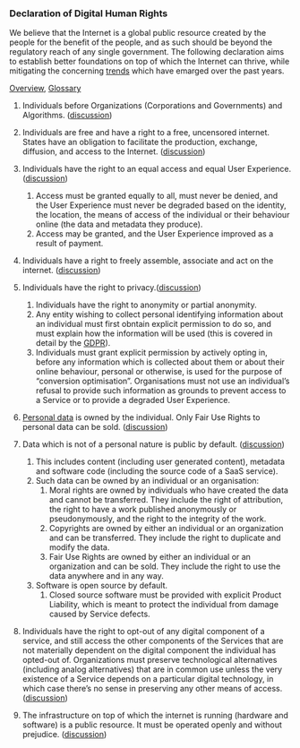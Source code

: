 ### Declaration of Digital Human Rights

We believe that the Internet is a global public resource created by the people for the benefit of the people, and as such should be beyond the regulatory reach of any single government. The following declaration aims to establish better foundations on top of which the Internet can thrive, while mitigating the concerning [trends](https://github.com/opt-out-eu/declaration-of-digital-human-rights/blob/master/Background.md) which have emarged over the past years.

[Overview](https://github.com/opt-out-eu/declaration-of-digital-human-rights/blob/master/Overview.md), [Glossary](https://github.com/opt-out-eu/declaration-of-digital-human-rights/blob/master/Glossary.md)

1. Individuals before Organizations (Corporations and Governments) and Algorithms. ([discussion](https://github.com/opt-out-eu/declaration-of-digital-human-rights/issues/1))

2. Individuals are free and have a right to a free, uncensored internet. States have an obligation to facilitate the production, exchange, diffusion, and access to the Internet. ([discussion](https://github.com/opt-out-eu/declaration-of-digital-human-rights/issues/2))

3. Individuals have the right to an equal access and equal User Experience. ([discussion](https://github.com/opt-out-eu/declaration-of-digital-human-rights/issues/3))
    1. Access must be granted equally to all, must never be denied, and the User Experience must never be degraded based on the identity, the location, the means of access of the individual or their behaviour online (the data and metadata they produce).
    2. Access may be granted, and the User Experience improved as a result of payment.
    
4. Individuals have a right to freely assemble, associate and act on the internet. ([discussion](https://github.com/opt-out-eu/declaration-of-digital-human-rights/issues/4))

5. Individuals have the right to privacy.([discussion](https://github.com/opt-out-eu/declaration-of-digital-human-rights/issues/5))
    1. Individuals have the right to anonymity or partial anonymity.
    2. Any entity wishing to collect personal identifying information about an individual must first obntain explicit permission to do so, and must explain how the information will be used (this is covered in detail by the [GDPR](https://ec.europa.eu/commission/priorities/justice-and-fundamental-rights/data-protection/2018-reform-eu-data-protection-rules_en)). 
    3. Individuals must grant explicit permission by actively opting in, before any information which is collected about them or about their online behaviour, personal or otherwise, is used for the purpose of “conversion optimisation”. Organisations must not use an individual’s refusal to provide such information as grounds to prevent access to a Service or to provide a degraded User Experience. 
    
6. [Personal data](https://gdpr-info.eu/art-4-gdpr/) is owned by the individual. Only Fair Use Rights to personal data can be sold. ([discussion](https://github.com/opt-out-eu/declaration-of-digital-human-rights/issues/6))

7. Data which is not of a personal nature is public by default. ([discussion](https://github.com/opt-out-eu/declaration-of-digital-human-rights/issues/7))
    1. This includes content (including user generated content), metadata and software code (including the source code of a SaaS service).
    2. Such data can be owned by an individual or an organisation:
        1. Moral rights are owned by individuals who have created the data and cannot be transferred. They include the right of attribution, the right to have a work published anonymously or pseudonymously, and the right to the integrity of the work.
        2. Copyrights are owned by either an individual or an organization and can be transferred. They include the right to duplicate and modify the data. 
        3. Fair Use Rights are owned by either an individual or an organization and can be sold. They include the right to use the data anywhere and in any way. 
    3. Software is open source by default.
        1. Closed source software must be provided with explicit Product Liability, which is meant to protect the individual from damage caused by Service defects. 
        
8. Individuals have the right to opt-out of any digital component of a service, and still access the other components of the Services that are not materially dependent on the digital component the individual has opted-out of. Organizations must preserve technological alternatives (including analog alternatives) that are in common use unless the very existence of a Service depends on a particular digital technology, in which case there’s no sense in preserving any other means of access. ([discussion](https://github.com/opt-out-eu/declaration-of-digital-human-rights/issues/8))

9. The infrastructure on top of which the internet is running (hardware and software) is a public resource. It must be operated openly and without prejudice. ([discussion](https://github.com/opt-out-eu/declaration-of-digital-human-rights/issues/9))
